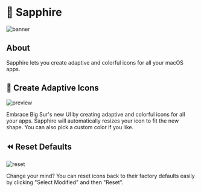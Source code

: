 # 💎 Sapphire

![banner](https://user-images.githubusercontent.com/45678211/119885604-0b92b000-bf00-11eb-841a-4445a0765498.png)

## About

Sapphire lets you create adaptive and colorful icons for all your macOS apps.

## 🍎 Create Adaptive Icons

![preview](https://user-images.githubusercontent.com/45678211/119882171-1cd9bd80-befc-11eb-99c0-6e76cf3946a0.gif)

Embrace Big Sur's new UI by creating adaptive and colorful icons for all your apps. Sapphire will automatically resizes your icon to fit the new shape. You can also pick a custom color if you like.

## ⏪ Reset Defaults

![reset](https://user-images.githubusercontent.com/45678211/119882037-f2880000-befb-11eb-8ffd-e58b02782e49.gif)

Change your mind? You can reset icons back to their factory defaults easily by clicking "Select Modified" and then "Reset".

